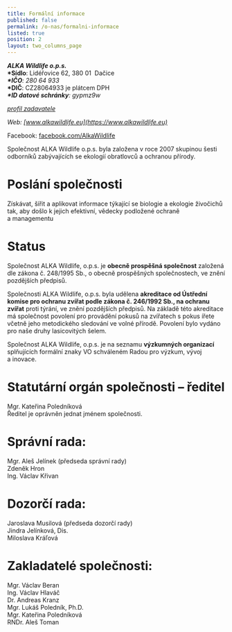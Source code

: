 ```yaml
---
title: Formální informace
published: false
permalink: /o-nas/formalni-informace
listed: true
position: 2
layout: two_columns_page
---
```

**_ALKA Wildlife o.p.s._**\
**\*Sídlo**: Lidéřovice 62, 380 01  Dačice\
_**\*IČO**: 280 64 933_\
**\*DIČ**: CZ28064933 je plátcem DPH\
_**\*ID datové schránky**: gypmz9w_

_[profil zadavatele](https://www.vhodne-uverejneni.cz/profil/28064933)_

_Web: [www.alkawildlife.eu](https://www.alkawildlife.eu)_

Facebook:
[facebook.com/AlkaWildlife](https://www.facebook.com/AlkaWildlife)

Společnost ALKA Wildlife o.p.s. byla založena v roce 2007 skupinou šesti
odborníků zabývajících se ekologií obratlovců a ochranou přírody.

# Poslání společnosti

Získávat, šířit a aplikovat informace týkající se biologie a ekologie
živočichů tak, aby došlo k jejich efektivní, vědecky podložené ochraně
a managementu

# Status

Společnost ALKA Wildlife, o.p.s. je **obecně prospěšná společnost**
založená dle zákona č. 248/1995 Sb., o obecně prospěšných společnostech,
ve znění pozdějších předpisů.

Společnosti ALKA Wildlife, o.p.s. byla udělena **akreditace od Ústřední
komise pro ochranu zvířat podle zákona č. 246/1992 Sb., na ochranu
zvířat** proti týrání, ve znění pozdějších předpisů. Na základě této
akreditace má společnost povolení pro provádění pokusů na zvířatech
s pokus ířete včetně jeho metodického sledování ve volné
přírodě. Povolení bylo vydáno pro naše druhy lasicovitých šelem.

Společnost ALKA Wildlife, o.p.s. je na seznamu **výzkumných organizací**
splňujících formální znaky VO schváleném Radou pro výzkum, vývoj
a inovace.

# Statutární orgán společnosti – ředitel

Mgr. Kateřina Poledníková\
Ředitel je oprávněn jednat jménem společnosti.

# Správní rada:

Mgr. Aleš Jelínek (předseda správní rady)\
Zdeněk Hron\
Ing. Václav Křivan

# Dozorčí rada:

Jaroslava Musilová (předseda dozorčí rady)\
Jindra Jelínková, Dis.\
Miloslava Kráľová

# Zakladatelé společnosti:

Mgr. Václav Beran\
Ing. Václav Hlaváč\
Dr. Andreas Kranz\
Mgr. Lukáš Poledník, Ph.D.\
Mgr. Kateřina Poledníková\
RNDr. Aleš Toman
